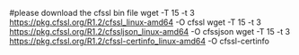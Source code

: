 #please download the cfssl bin file 
wget -T 15 -t 3 https://pkg.cfssl.org/R1.2/cfssl_linux-amd64 -O cfssl
wget -T 15 -t 3 https://pkg.cfssl.org/R1.2/cfssljson_linux-amd64 -O cfssjson
wget -T 15 -t 3 https://pkg.cfssl.org/R1.2/cfssl-certinfo_linux-amd64 -O cfssl-certinfo
